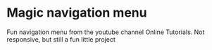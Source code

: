 # Magic navigation menu

Fun navigation menu from the youtube channel Online Tutorials. Not responsive, but still a fun little project
